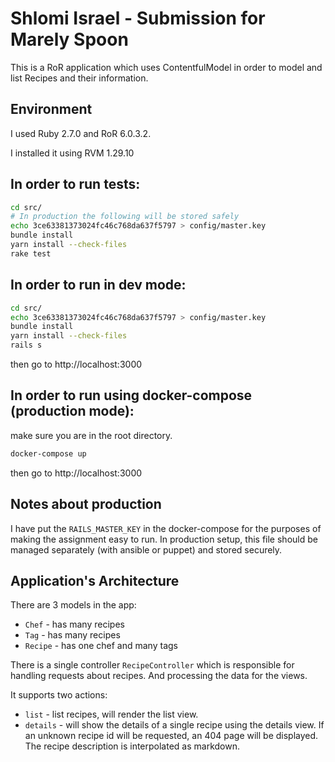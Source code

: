 # Shlomi Israel - Submission for Marely Spoon

This is a RoR application which uses ContentfulModel in order to model and list
Recipes and their information.

## Environment

I used Ruby 2.7.0 and RoR 6.0.3.2.

I installed it using RVM 1.29.10

## In order to run tests:

```bash
cd src/
# In production the following will be stored safely
echo 3ce63381373024fc46c768da637f5797 > config/master.key
bundle install
yarn install --check-files
rake test
```

## In order to run in dev mode:

```bash
cd src/
echo 3ce63381373024fc46c768da637f5797 > config/master.key
bundle install
yarn install --check-files
rails s
```

then go to http://localhost:3000

## In order to run using docker-compose (production mode):

make sure you are in the root directory.

```bash
docker-compose up
```

then go to http://localhost:3000

## Notes about production

I have put the `RAILS_MASTER_KEY` in the docker-compose for the purposes of making
the assignment easy to run. In production setup, this file
should be managed separately (with ansible or puppet) and stored securely.

## Application's Architecture

There are 3 models in the app:

- `Chef` - has many recipes
- `Tag` - has many recipes
- `Recipe` - has one chef and many tags

There is a single controller `RecipeController` which is responsible for handling requests about recipes. And processing the data for the views.

It supports two actions:

- `list` - list recipes, will render the list view.
- `details` - will show the details of a single recipe using the details view. If an unknown recipe id will be requested, an 404 page will be displayed.
  The recipe description is interpolated as markdown.
